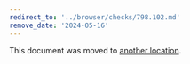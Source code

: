 ```yaml
---
redirect_to: '../browser/checks/798.102.md'
remove_date: '2024-05-16'
---
```


This document was moved to [another location](../browser/checks/798.102.md).

<!-- This redirect file can be deleted after 2024-05-16. -->
<!-- Redirects that point to other docs in the same project expire in three months. -->
<!-- Redirects that point to docs in a different project or site (for example, link is not relative and starts with `https:`) expire in one year. -->
<!-- Before deletion, see: https://docs.gitlab.com/ee/development/documentation/redirects.html -->
